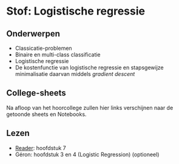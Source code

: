# Stof: Logistische regressie

## Onderwerpen

* Classicatie-problemen
* Binaire en multi-class classificatie
* Logistische regressie
* De kostenfunctie van logistische regressie en stapsgewijze minimalisatie daarvan middels _gradient descent_

## College-sheets

Na afloop van het hoorcollege zullen hier links verschijnen naar de getoonde sheets en Notebooks.

## Lezen

* [Reader](../files/Reader%20Machine%20Learning%202.1%20CC%20BY-NC-SA%204.0.pdf): hoofdstuk 7
* Géron: hoofdstuk 3 en 4 (Logistic Regression) (optioneel)
